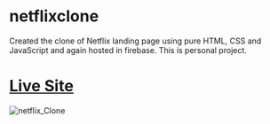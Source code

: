 # netflixclone
Created the clone of  Netflix landing page using pure HTML, CSS and JavaScript and again hosted in firebase. This is personal project.

# [Live Site](netflix-clone-12d58.web.app/)

![netflix_Clone](https://ibb.co/b77LPn9)
